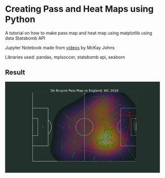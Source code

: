# Creating Pass and Heat Maps using Python

A tutorial on how to make pass map and heat map using matplotlib using data Statsbomb API

Jupyter Notebook made from [videos](https://www.youtube.com/playlist?list=PL10a1_q15HwqVEcnqt3tXs1bgvawjsQNW) by McKay Johns

Libraries used: pandas, mplsoccer, statsbomb api, seaborn

## Result

![De Bruyne's Pass Map and Heat Map vs England in World Cup 2018 Bronze Medal Match](de-bruyne-pass-heat-maps-vs-england-wc-2018-bronze-medal.png "De Bruyne's Pass Map vs England")
